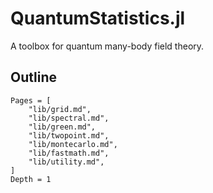 # QuantumStatistics.jl

A toolbox for quantum many-body field theory.

## Outline
```@contents
Pages = [
    "lib/grid.md",
    "lib/spectral.md",
    "lib/green.md",
    "lib/twopoint.md",
    "lib/montecarlo.md",
    "lib/fastmath.md",
    "lib/utility.md",
]
Depth = 1
```
